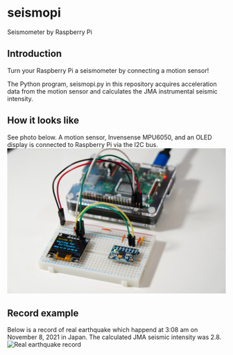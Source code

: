 # seismopi
Seismometer by Raspberry Pi

## Introduction
Turn your Raspberry Pi a seismometer by connecting a motion sensor!

The Python program, seismopi.py in this repository acquires acceleration data from the motion sensor and calculates the JMA instrumental seismic intensity.

## How it looks like
See photo below. A motion sensor, Invensense MPU6050, and an OLED display is connected to Raspberry Pi via the I2C bus.
![Raspberry Pi Seismometer prototype](DSC02809_2.JPG)

## Record example
Below is a record of real earthquake which happend at 3:08 am on November 8, 2021 in Japan. The calculated JMA seismic intensity was 2.8.
![Real earthquake record](Real-eathquake.JPG)
